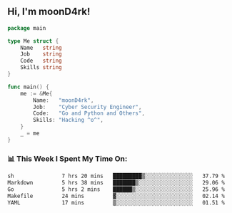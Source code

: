 <h2> Hi, I'm moonD4rk!</h2>

```go
package main

type Me struct {
	Name   string
	Job    string
	Code   string
	Skills string
}

func main() {
	me := &Me{
		Name:   "moonD4rk",
		Job:    "Cyber Security Engineer",
		Code:   "Go and Python and Others",
		Skills: "Hacking ^o^",
	}
	_ = me
}
```

<h3>📊 This Week I Spent My Time On:</h3>
<!-- <img align='right' src="https://github-readme-stats.vercel.app/api?username=moond4rk&show_icons=true&theme=radical", width="300" height="150"> -->

<!--START_SECTION:waka-->

```txt
sh               7 hrs 20 mins   █████████▒░░░░░░░░░░░░░░░   37.79 %
Markdown         5 hrs 38 mins   ███████▒░░░░░░░░░░░░░░░░░   29.06 %
Go               5 hrs 2 mins    ██████▒░░░░░░░░░░░░░░░░░░   25.96 %
Makefile         24 mins         ▓░░░░░░░░░░░░░░░░░░░░░░░░   02.14 %
YAML             17 mins         ▒░░░░░░░░░░░░░░░░░░░░░░░░   01.51 %
```

<!--END_SECTION:waka-->

